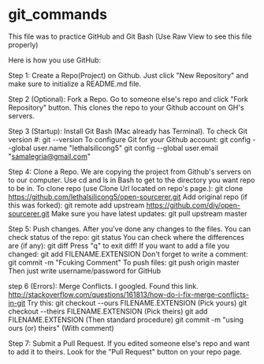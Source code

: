 git_commands
============

This file was to practice GitHub and Git Bash (Use Raw View to see this file properly)

Here is how you use GitHub:

Step 1: Create a Repo(Project) on Github. Just click "New Repository" and make sure to initialize a README.md file.

Step 2 (Optional): Fork a Repo. Go to someone else's repo and click "Fork Repository" button. This clones the repo to your Github account on GH's servers.

Step 3 (Startup): Install Git Bash (Mac already has Terminal).
	To check Git version #:
		git --version
	To configure Git for your Github account:
		git config --global user.name "lethalsilicong5"
		git config --global user.email "samalegria@gmail.com"

Step 4: Clone a Repo. We are copying the project from Github's servers on to our computer.
	Use cd and ls in Bash to get to the directory you want repo to be in.
	To clone repo (use Clone Url located on repo's page.):
		git clone https://github.com/lethalsilicong5/open-sourcerer.git
	Add original repo (if this was forked):
		git remote add upstream https://github.com/diy/open-sourcerer.git
	Make sure you have latest updates:
		git pull upstream master

Step 5: Push changes. After you've done any changes to the files.
	You can check status of the repo:
		git status
	You can check where the differences are (if any):
		git diff
		Press "q" to exit diff!
	If you want to add a file you changed:
		git add FILENAME.EXTENSION
	Don't forget to write a comment:
		git commit -m "Fcuking Comment"
	To push files:
		git push origin master
	Then just write username/password for GitHub

step 6 (Errors): Merge Conflicts. I googled. Found this link. http://stackoverflow.com/questions/161813/how-do-i-fix-merge-conflicts-in-git
	Try this:
		git checkout --ours FILENAME.EXTENSION (Pick yours)
		git checkout --theirs FILENAME.EXTENSION (Pick theirs)
		git add FILENAME.EXTENSION (Then standard procedure)
		git commit -m "using ours (or) theirs" (With comment)


Step 7: Submit a Pull Request. If you edited someone else's repo and want to add it to theirs. Look for the "Pull Request" button on your repo page.